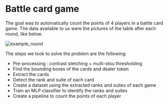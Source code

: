 # Battle card game

The goal was to automatically count the points of 4 players in a battle card game. The data available to us were the pictures of the table after each round, like below.

![example_round](https://user-images.githubusercontent.com/44365345/155527516-af29bcfa-221f-4932-b9d0-f606f5440793.jpg)

The steps we took to solve the problem are the following:

- Pre-processing : contrast stetching + multi-otsu thresholding
- Find the bounding boxes of the cards and dealer token
- Extract the cards
- Detect the rank and suite of each card
- Create a dataset using the extracted ranks and suites of each game
- Train an MLP classifier to identify the ranks and suites
- Create a pipeline to count the points of each player
